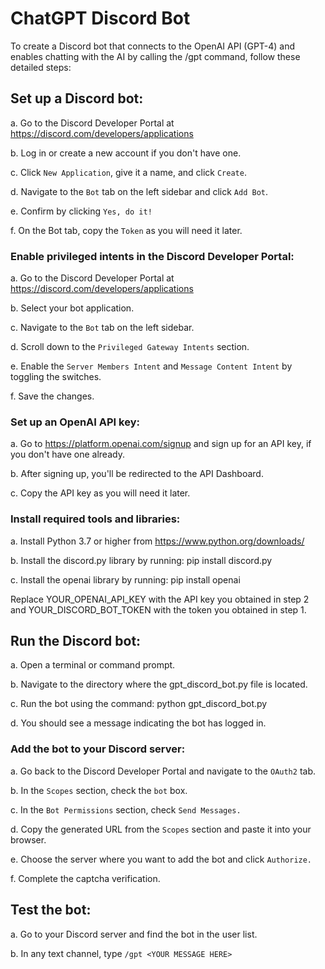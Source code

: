 # ChatGPT Discord Bot

To create a Discord bot that connects to the OpenAI API (GPT-4) and enables chatting with the AI by calling the /gpt command, follow these detailed steps:

## Set up a Discord bot:
a. Go to the Discord Developer Portal at https://discord.com/developers/applications

b. Log in or create a new account if you don't have one.

c. Click `New Application`, give it a name, and click `Create`.

d. Navigate to the `Bot` tab on the left sidebar and click `Add Bot`.

e. Confirm by clicking `Yes, do it!`

f. On the Bot tab, copy the `Token` as you will need it later.

### Enable privileged intents in the Discord Developer Portal:
a. Go to the Discord Developer Portal at https://discord.com/developers/applications

b. Select your bot application.

c. Navigate to the `Bot` tab on the left sidebar.

d. Scroll down to the `Privileged Gateway Intents` section.

e. Enable the `Server Members Intent` and `Message Content Intent` by toggling the switches.

f. Save the changes.

### Set up an OpenAI API key:
a. Go to https://platform.openai.com/signup and sign up for an API key, if you don't have one already.

b. After signing up, you'll be redirected to the API Dashboard.

c. Copy the API key as you will need it later.


### Install required tools and libraries:
a. Install Python 3.7 or higher from https://www.python.org/downloads/

b. Install the discord.py library by running: pip install discord.py

c. Install the openai library by running: pip install openai

Replace YOUR_OPENAI_API_KEY with the API key you obtained in step 2 and YOUR_DISCORD_BOT_TOKEN with the token you obtained in step 1.

## Run the Discord bot:
a. Open a terminal or command prompt.

b. Navigate to the directory where the gpt_discord_bot.py file is located.

c. Run the bot using the command: python gpt_discord_bot.py

d. You should see a message indicating the bot has logged in.

### Add the bot to your Discord server:
a. Go back to the Discord Developer Portal and navigate to the `OAuth2` tab.

b. In the `Scopes` section, check the `bot` box.

c. In the `Bot Permissions` section, check `Send Messages.`

d. Copy the generated URL from the `Scopes` section and paste it into your browser.

e. Choose the server where you want to add the bot and click `Authorize.`

f. Complete the captcha verification.

## Test the bot:
a. Go to your Discord server and find the bot in the user list.

b. In any text channel, type `/gpt <YOUR MESSAGE HERE>`
